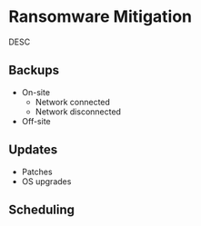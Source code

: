 # Ransomware Mitigation

DESC

## Backups

- On-site
	- Network connected
	- Network disconnected
- Off-site 

## Updates

- Patches
- OS upgrades

## Scheduling